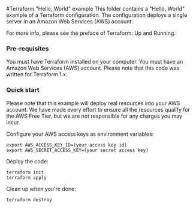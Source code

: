 #Terraform "Hello, World" example
This folder contains a "Hello, World" example of a Terraform configuration. The configuration deploys a single server in an Amazon Web Services (AWS) account.

For more info, please see the preface of Terraform: Up and Running.

### Pre-requisites
You must have Terraform installed on your computer.
You must have an Amazon Web Services (AWS) account.
Please note that this code was written for Terraform 1.x.

### Quick start
Please note that this example will deploy real resources into your AWS account. We have made every effort to ensure all the resources qualify for the AWS Free Tier, but we are not responsible for any charges you may incur.

Configure your AWS access keys as environment variables:

```
export AWS_ACCESS_KEY_ID=(your access key id)
export AWS_SECRET_ACCESS_KEY=(your secret access key)
```

Deploy the code:

```
terraform init
terraform apply
```

Clean up when you're done:

```
terraform destroy
```
